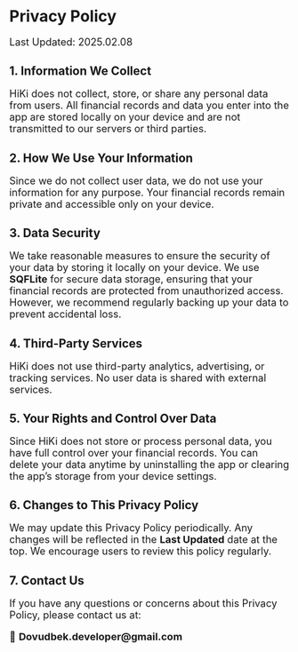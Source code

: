 <h1>Privacy Policy</h1>

<p style="font-size:18px;">Last Updated: 2025.02.08</p>

<h2>1. Information We Collect</h2>
<p style="font-size:18px;">
HiKi does not collect, store, or share any personal data from users. All financial records and data you enter into the app are stored locally on your device and are not transmitted to our servers or third parties.
</p>

<h2>2. How We Use Your Information</h2>
<p style="font-size:18px;">
Since we do not collect user data, we do not use your information for any purpose. Your financial records remain private and accessible only on your device.
</p>

<h2>3. Data Security</h2>
<p style="font-size:18px;">
We take reasonable measures to ensure the security of your data by storing it locally on your device. We use <strong>SQFLite</strong> for secure data storage, ensuring that your financial records are protected from unauthorized access. However, we recommend regularly backing up your data to prevent accidental loss.
</p>

<h2>4. Third-Party Services</h2>
<p style="font-size:18px;">
HiKi does not use third-party analytics, advertising, or tracking services. No user data is shared with external services.
</p>

<h2>5. Your Rights and Control Over Data</h2>
<p style="font-size:18px;">
Since HiKi does not store or process personal data, you have full control over your financial records. You can delete your data anytime by uninstalling the app or clearing the app’s storage from your device settings.
</p>

<h2>6. Changes to This Privacy Policy</h2>
<p style="font-size:18px;">
We may update this Privacy Policy periodically. Any changes will be reflected in the <strong>Last Updated</strong> date at the top. We encourage users to review this policy regularly.
</p>

<h2>7. Contact Us</h2>
<p style="font-size:18px;">
If you have any questions or concerns about this Privacy Policy, please contact us at:
</p>

<p style="font-size:18px;">
📧 <strong>Dovudbek.developer@gmail.com</strong>
</p>
